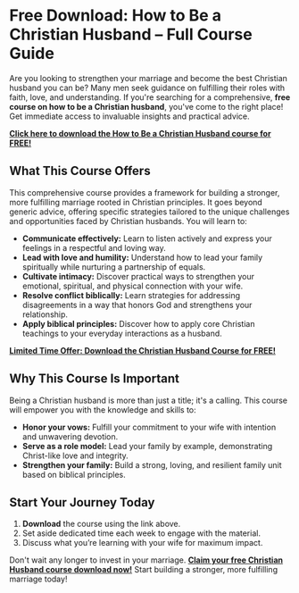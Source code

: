 # Free Download: How to Be a Christian Husband – Full Course Guide

Are you looking to strengthen your marriage and become the best Christian husband you can be? Many men seek guidance on fulfilling their roles with faith, love, and understanding. If you're searching for a comprehensive, **free course on how to be a Christian husband**, you've come to the right place! Get immediate access to invaluable insights and practical advice.

[**Click here to download the How to Be a Christian Husband course for FREE!**](https://udemywork.com/how-to-be-a-christian-husband)

## What This Course Offers

This comprehensive course provides a framework for building a stronger, more fulfilling marriage rooted in Christian principles. It goes beyond generic advice, offering specific strategies tailored to the unique challenges and opportunities faced by Christian husbands. You will learn to:

*   **Communicate effectively:** Learn to listen actively and express your feelings in a respectful and loving way.
*   **Lead with love and humility:** Understand how to lead your family spiritually while nurturing a partnership of equals.
*   **Cultivate intimacy:** Discover practical ways to strengthen your emotional, spiritual, and physical connection with your wife.
*   **Resolve conflict biblically:** Learn strategies for addressing disagreements in a way that honors God and strengthens your relationship.
*   **Apply biblical principles:** Discover how to apply core Christian teachings to your everyday interactions as a husband.

[**Limited Time Offer: Download the Christian Husband Course for FREE!**](https://udemywork.com/how-to-be-a-christian-husband)

## Why This Course Is Important

Being a Christian husband is more than just a title; it's a calling. This course will empower you with the knowledge and skills to:

*   **Honor your vows:** Fulfill your commitment to your wife with intention and unwavering devotion.
*   **Serve as a role model:** Lead your family by example, demonstrating Christ-like love and integrity.
*   **Strengthen your family:** Build a strong, loving, and resilient family unit based on biblical principles.

## Start Your Journey Today

1.  **Download** the course using the link above.
2.  Set aside dedicated time each week to engage with the material.
3.  Discuss what you’re learning with your wife for maximum impact.

Don't wait any longer to invest in your marriage. [**Claim your free Christian Husband course download now!**](https://udemywork.com/how-to-be-a-christian-husband) Start building a stronger, more fulfilling marriage today!
